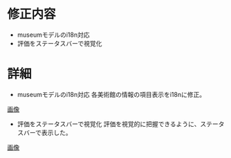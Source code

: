 # 修正内容
- museumモデルのi18n対応
- 評価をステータスバーで視覚化

# 詳細
- museumモデルのi18n対応
各美術館の情報の項目表示をi18nに修正。

[画像]()

- 評価をステータスバーで視覚化
評価を視覚的に把握できるように、ステータスバーで表示した。

[画像]()
